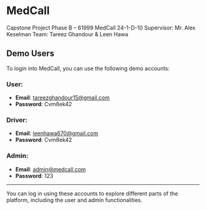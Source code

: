 # MedCall
Capstone Project Phase B – 61999
MedCall 24-1-D-10
Supervisor: Mr. Alex Keselman
Team: Tareez Ghandour & Leen Hawa

## Demo Users

To login into MedCall, you can use the following demo accounts:

### User:
- **Email**: tareezghandour15@gmail.com
- **Password**: Cvm8ek42

### Driver:
- **Email**: leenhawa670@gmail.com
- **Password**: Cvm8ek42

### Admin:
- **Email**: admin@medcall.com
- **Password**: 123

---

You can log in using these accounts to explore different parts of the platform, including the user and admin functionalities.
